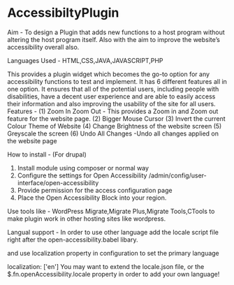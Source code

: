 # AccessibiltyPlugin
 
Aim - To design a Plugin that adds new functions to a host program without altering the host program itself. Also with the aim to improve the website’s accessibility overall also.

Languages Used - HTML,CSS,JAVA,JAVASCRIPT,PHP



This provides a plugin widget which becomes the go-to option for any accessibility functions to test and implement. It has 6 different features all in one option. It ensures that all of the potential users, including people with disabilities, have a decent user experience and are able to easily access their information and also improving the usability of the site for all users.
Features - 
(1) Zoom In Zoom Out - This provides a Zoom in and Zoom out feature for the website page.
(2) Bigger Mouse Cursor
(3) Invert the current Colour Theme of Website
(4) Change Brightness of the website screen
(5) Greyscale the screen
(6) Undo All Changes -Undo all changes applied on the website page


How to install - (For drupal)
1) Install module using composer or normal way
2) Configure the settings for Open Accessibility
   /admin/config/user-interface/open-accessibility
3) Provide permission for the access configuration page
4) Place the Open Accessibility Block into your region.


Use tools like - WordPress Migrate,Migrate Plus,Migrate Tools,CTools to make plugin work in other hosting sites like wordpress.




Langual support - 
In order to use other language add the locale script file right after the open-accessibility.babel libary.

<script src="dist/open-accessibility.min.js"></script>
<script src="dist/locale.min.js"></script>
and use localization property in configuration to set the primary language

localization: ['en']
You may want to extend the locale.json file, or the $.fn.openAccessibility.locale property in order to add your own language!

          
     

